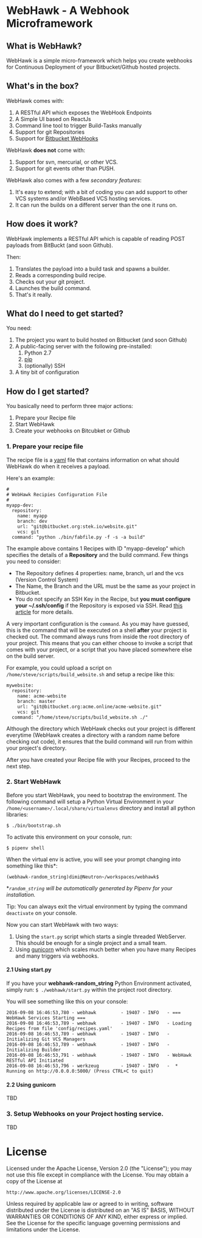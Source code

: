 # WebHawk - A Webhook Microframework

## What is WebHawk?
WebHawk is a simple micro-framework which helps you create webhooks for Continuous Deployment of your Bitbucket/Github hosted projects.


## What's in the box?
WebHawk comes with:

1. A RESTful API which exposes the WebHook Endpoints
2. A Simple UI based on ReactJs
3. Command line tool to trigger Build-Tasks manually
4. Support for git Repositories
5. Support for [Bitbucket WebHooks](https://confluence.atlassian.com/bitbucket/manage-webhooks-735643732.html)


WebHawk **does not** come with:

1. Support for svn, mercurial, or other VCS.
2. Support for git events other than PUSH.


WebHawk also comes with a few _secondary features_:

1. It's easy to extend; with a bit of coding you can add support to other VCS systems and/or WebBased VCS hosting services.
2. It can run the builds on a different server than the one it runs on.


## How does it work?

WebHawk implements a RESTful API which is capable of reading POST payloads from BitBuckt (and soon Github).

Then:

1. Translates the payload into a build task and spawns a builder.
2. Reads a corresponding build recipe.
3. Checks out your git project.
4. Launches the build command.
5. That's it really.

## What do I need to get started?

You need:

1. The project you want to build hosted on Bitbucket (and soon Github)
2. A public-facing server with the following pre-installed:
    1. Python 2.7
    2. [pip](https://pypi.python.org/pypi/pip)
    3. (optionally) SSH
3. A tiny bit of configuration


## How do I get started?

You basically need to perform three major actions:

1. Prepare your Recipe file
2. Start WebHawk
3. Create your webhooks on Bitcubket or Github  


### 1. Prepare your recipe file

The recipe file is a [yaml](http://yaml.org/) file that contains information on what should WebHawk do when it receives a payload.

Here's an example:

```
#
# WebHawk Recipies Configuration File
#
myapp-dev:
  repository:
    name: myapp
    branch: dev
    url: "git@bitbucket.org:stek.io/website.git"
    vcs: git
  command: "python ./bin/fabfile.py -f -s -a build"
```

The example above contains 1 Recipes with ID "myapp-develop" which specifies the details of a **Repository** and the build command.
Few things you need to consider:

* The Repository defines 4 properties: name, branch, url and the vcs (Version Control System)
* The Name, the Branch and the URL must be the same as your project in Bitbucket.
* You do not specify an SSH Key in the Recipe, but **you must configure your ~/.ssh/config** if the Repository is exposed via SSH.
Read [this article](https://confluence.atlassian.com/bitbucket/configure-multiple-ssh-identities-for-gitbash-mac-osx-linux-271943168.html) for more details.

A very important configuration is the `command`. As you may have guessed, this is the command that will be executed on a shell **after** your project is checked out.
The command always runs from inside the root directory of your project. This means that you can either choose to invoke a script that comes with your project,
or a script that you have placed somewhere else on the build server.

For example, you could upload a script on `/home/steve/scripts/build_website.sh` and setup a recipe like this:
```
mywebsite:
  repository:
    name: acme-website
    branch: master
    url: "git@bitbucket.org:acme.online/acme-website.git"
    vcs: git
  command: "/home/steve/scripts/build_website.sh ./"
```

Although the directory which WebHawk checks out your project is different everytime
(WebHawk creates a directory with a random name before checking out code), it ensures that the build command will run from within your project's directory.

After you have created your Recipe file with your Recipes, proceed to the next step.

### 2. Start WebHawk

Before you start WebHawk, you need to bootstrap the environment. The following command will setup a Python Virtual Environment in your `/home/<username>/.local/share/virtualenvs` directory and install all python libraries:
```
$ ./bin/bootstrap.sh
```

To activate this environment on your console, run:
```
$ pipenv shell
```

When the virtual env is active, you will see your prompt changing into something like this*:

```
(webhawk-random_string)dimi@Neutron~/workspaces/webhawk$ 

```
**`random_string` will be automatically generated by Pipenv for your installation.*

Tip: You can always exit the virtual environment by typing the command ```deactivate``` on your console.


Now you can start WebHawk with two ways:

1. Using the `start.py` script which starts a single threaded WebServer. This should be enough for a single project and a small team.
2. Using [gunicorn](http://gunicorn.org/) which scales much better when you have many Recipes and many triggers via webhooks.
 
#### 2.1 Using start.py

If you have your **webhawk-random_string** Python Environment activated, simply run: ```$ ./webhawk/start.py``` within the project root directory.

You will see something like this on your console:
```
2016-09-08 16:46:53,780 - webhawk         - 19407 - INFO   - === WebHawk Services Starting ===
2016-09-08 16:46:53,789 - webhawk         - 19407 - INFO   - Loading Recipes from file 'config/recipes.yaml'
2016-09-08 16:46:53,789 - webhawk         - 19407 - INFO   - Initializing Git VCS Managers
2016-09-08 16:46:53,789 - webhawk         - 19407 - INFO   - Initializing Builder
2016-09-08 16:46:53,791 - webhawk         - 19407 - INFO   - WebHawk RESTful API Initiated
2016-09-08 16:46:53,796 - werkzeug        - 19407 - INFO   -  * Running on http://0.0.0.0:5000/ (Press CTRL+C to quit)
```

#### 2.2 Using gunicorn
TBD

### 3. Setup Webhooks on your Project hosting service.
TBD

# License

Licensed under the Apache License, Version 2.0 (the "License");
you may not use this file except in compliance with the License.
You may obtain a copy of the License at

    http://www.apache.org/licenses/LICENSE-2.0

Unless required by applicable law or agreed to in writing, software
distributed under the License is distributed on an "AS IS" BASIS,
WITHOUT WARRANTIES OR CONDITIONS OF ANY KIND, either express or implied.
See the License for the specific language governing permissions and
limitations under the License.